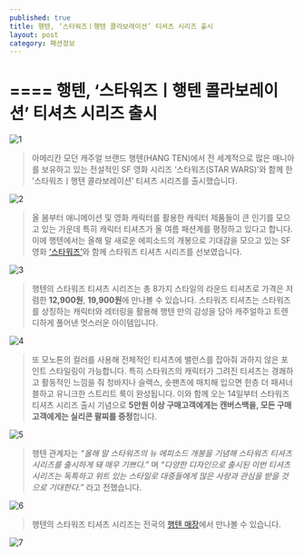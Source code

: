 ```yaml
---
published: true
title: 행텐, ‘스타워즈ㅣ행텐 콜라보레이션’ 티셔츠 시리즈 출시
layout: post
category: 패션정보
---
```

====
행텐, ‘스타워즈ㅣ행텐 콜라보레이션’ 티셔츠 시리즈 출시
====

![1](https://lh6.googleusercontent.com/-qHaArzdsJEc/VWhsT0O2t2I/AAAAAAAAA_M/DvKWTMl4jdM/w344-h243-no/1.jpg)

>아메리칸 모던 캐주얼 브랜드 행텐(HANG TEN)에서
전 세계적으로 많은 매니아를 보유하고 있는 전설적인 SF 영화 시리즈 ‘스타워즈(STAR WARS)’와 
함께 한 ‘스타워즈ㅣ행텐 콜라보레이션’ 티셔츠 시리즈를 출시했습니다.

![2](https://lh3.googleusercontent.com/--BP-xV3uQKU/VWhsUKWJ1EI/AAAAAAAAA_c/Hpww8zEF9zw/w345-h201-no/2.jpg)

>올 봄부터 애니메이션 및 영화 캐릭터를 활용한 캐릭터 제품들이 큰 인기를 모으고 있는 
가운데 특히 캐릭터 티셔츠가 올 여름 패션계를 평정하고 있다고 합니다.
이에 행텐에서는 올해 말 새로운 에피소드의 개봉으로 기대감을 모으고 있는 
SF영화 [‘스타워즈’](http://movie.naver.com/movie/bi/mi/basic.nhn?code=24479)와 함께 스타워즈 티셔츠 시리즈를 선보였습니다.

![3](https://lh3.googleusercontent.com/-xYR3Ayqx-Sk/VWhsUMsNzSI/AAAAAAAAA_o/eLw-4BDGH3w/w345-h201-no/3.jpg)

>행텐의 스타워즈 티셔츠 시리즈는 총 8가지 스타일의 라운드 티셔츠로
가격은 저렴한 **12,900원**, **19,900원**에 만나볼 수 있습니다.
스타워즈 티셔츠는 스타워즈를 상징하는 캐릭터와 레터링을 활용해
행텐 만의 감성을 담아 캐주얼하고 트렌디하게 풀어낸 멋스러운 아이템입니다.

![4](https://lh3.googleusercontent.com/-HuLCuvvg-7w/VWhsUtCzcSI/AAAAAAAAA_Y/ALkKVcdOhDk/w345-h201-no/4.jpg)

>또 모노톤의 컬러를 사용해 전체적인 티셔츠에 밸런스를 잡아줘 과하지 않은 포인트 스타일링이 가능합니다.
특히 스타워즈의 캐릭터가 그려진 티셔츠는 경쾌하고 활동적인 느낌을 줘 청바지나 슬랙스, 숏팬츠에 매치해 입으면 
한층 더 패셔너블하고 유니크한 스트리트 룩이 완성됩니다.
이와 함께 오는 14일부터 스타워즈 티셔츠 시리즈 출시 기념으로 **5만원 이상 구매고객에게는 캔버스백을, 모든 구매고객에게는 실리콘 팔찌를 증정**합니다.


![5](https://lh3.googleusercontent.com/-gKeL3i9waFE/VWhsVDE-XHI/AAAAAAAAA_w/fwDFDvDTjMM/w345-h201-no/5.jpg)

>행텐 관계자는 
>*“올해 말 스타워즈의 뉴 에피소드 개봉을 기념해 스타워즈 티셔츠 시리즈를 출시하게 돼 매우 기쁘다.”*
>며 
*“다양한 디자인으로 출시된 이번 티셔츠 시리즈는 독특하고 위트 있는 스타일로 대중들에게 많은 사랑과 관심을 받을 것으로 기대한다.”*
라고 전했습니다.

![6](https://lh3.googleusercontent.com/-1XPHtbqbU_s/VWhsVBG6N-I/AAAAAAAAA_k/yORXV4ulvk4/w345-h201-no/6.jpg)

>행텐의 스타워즈 티셔츠 시리즈는 전국의 [행텐 매장](http://www.hangten.co.kr/kor/index.html)에서 만나볼 수 있습니다.

![7](https://lh6.googleusercontent.com/-7WLEvrmpuXo/VWhsVioJJBI/AAAAAAAAA_4/R6Nk4pMl1uk/w345-h488-no/7.jpg)
